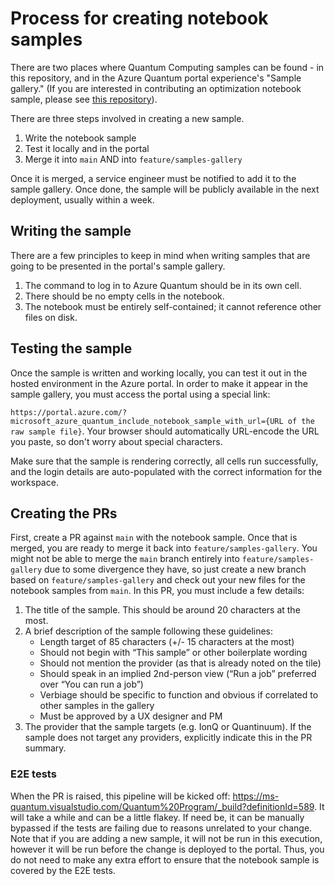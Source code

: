 # Process for creating notebook samples
There are two places where Quantum Computing samples can be found - in this repository, and in the Azure Quantum portal experience's "Sample gallery." (If you are interested in contributing an optimization notebook sample, please see [this repository](https://github.com/microsoft/qio-samples)).

There are three steps involved in creating a new sample.

1. Write the notebook sample
1. Test it locally and in the portal
1. Merge it into `main` AND into `feature/samples-gallery`

Once it is merged, a service engineer must be notified to add it to the sample gallery. Once done, the sample will be publicly available in the next deployment, usually within a week.

## Writing the sample
There are a few principles to keep in mind when writing samples that are going to be presented in the portal's sample gallery.
1. The command to log in to Azure Quantum should be in its own cell.
1. There should be no empty cells in the notebook.
1. The notebook must be entirely self-contained; it cannot reference other files on disk.

## Testing the sample
Once the sample is written and working locally, you can test it out in the hosted environment in the Azure portal. In order to make it appear in the sample gallery, you must access the portal using a special link:

`https://portal.azure.com/?microsoft_azure_quantum_include_notebook_sample_with_url={URL of the raw sample file}`.
Your browser should automatically  URL-encode the URL you paste, so don't worry about special characters.

Make sure that the sample is rendering correctly, all cells run successfully, and the login details are auto-populated with the correct information for the workspace.

## Creating the PRs
First, create a PR against `main` with the notebook sample. Once that is merged, you are ready to merge it back into `feature/samples-gallery`. You might not be able to merge the `main` branch entirely into `feature/samples-gallery` due to some divergence they have, so just create a new branch based on `feature/samples-gallery` and check out your new files for the notebook samples from `main`. In this PR, you must include a few details:

1. The title of the sample. This should be around 20 characters at the most.
1. A brief description of the sample following these guidelines:
   - Length target of 85 characters (+/- 15 characters at the most)
   - Should not begin with “This sample” or other boilerplate wording
   - Should not mention the provider (as that is already noted on the tile)
   - Should speak in an implied 2nd-person view (“Run a job” preferred over “You can run a job”)
   - Verbiage should be specific to function and obvious if correlated to other samples in the gallery
   - Must be approved by a UX designer and PM
1. The provider that the sample targets (e.g. IonQ or Quantinuum). If the sample does not target any providers, explicitly indicate this in the PR summary.

### E2E tests
When the PR is raised, this pipeline will be kicked off: https://ms-quantum.visualstudio.com/Quantum%20Program/_build?definitionId=589. It will take a while and can be a little flakey. If need be, it can be manually bypassed if the tests are failing due to reasons unrelated to your change. Note that if you are adding a new sample, it will not be run in this execution, however it will be run before the change is deployed to the portal. Thus, you do not need to make any extra effort to ensure that the notebook sample is covered by the E2E tests.